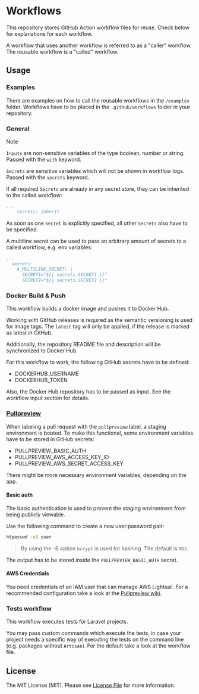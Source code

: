 # Workflows

This repository stores GitHub Action workflow files for reuse. Check below for explanations for each workflow.

A workflow that uses another workflow is referred to as a "caller" workflow. The reusable workflow is a "called" workflow.

## Usage

### Examples

There are examples on how to call the reusable workflows in the `/examples` folder. Workflows have to be placed in the `.github/workflows` folder in your repository.

### General

> [!NOTE]
>
> `Inputs` are non-sensitive variables of the type boolean, number or string. Passed with the `with` keyword.
>
> `Secrets` are sensitive variables which will not be shown in workflow logs. Passed with the `secrets` keyword.

If all required `Secrets` are already in any secret store, they can be inherited to the called workflow:

```yml
...
    secrets: inherit
```

As soon as one `Secret` is explicitly specified, all other `Secrets` also have to be specified.

A multiline secret can be used to pass an arbitrary amount of secrets to a called workflow, e.g. env variables:

```yml
...
  secrets:
    A_MULTILINE_SECRET: |
      SECRET1="${{ secrets.SECRET1 }}"
      SECRET2="${{ secrets.SECRET2 }}"
```

### Docker Build & Push

This workflow builds a docker image and pushes it to Docker Hub.

Working with GitHub releases is required as the semantic versioning is used for image tags. The `latest` tag will only be applied, if the release is marked as latest in GitHub. 

Additionally, the repository README file and description will be synchronized to Docker Hub. 

For this workflow to work, the following GitHub secrets have to be defined:

- DOCKERHUB_USERNAME
- DOCKERHUB_TOKEN

Also, the Docker Hub repository has to be passed as input. See the workflow input section for details.

### [Pullpreview](https://github.com/pullpreview/action)

When labeling a pull request with the `pullpreview` label, a staging environment is booted. To make this functional, some environment variables have to be stored in GitHub secrets:

- PULLPREVIEW_BASIC_AUTH
- PULLPREVIEW_AWS_ACCESS_KEY_ID
- PULLPREVIEW_AWS_SECRET_ACCESS_KEY

There might be more necessary environment variables, depending on the app.

#### Basic auth

The basic authentication is used to prevent the staging environment from being publicly viewable.

Use the following command to create a new user:password pair:

```bash
htpasswd -nB user
```

> By using the -B option `bcrypt` is used for hashing. The default is `MD5`.

The output has to be stored inside the `PULLPREVIEW_BASIC_AUTH` secret.

#### AWS Credentials

You need credentials of an IAM user that can manage AWS Lightsail. For a recommended configuration take a look at
the [Pullpreview wiki](https://github.com/pullpreview/action/wiki/Recommended-AWS-Configuration).

### Tests workflow

This workflow executes tests for Laravel projects.

You may pass custom commands which execute the tests, in case your project needs a specific way of executing the tests on the command line (e.g. packages without `Artisan`).
For the default take a look at the workflow file.

## License

The MIT License (MIT). Please see [License File](LICENSE) for more information.
